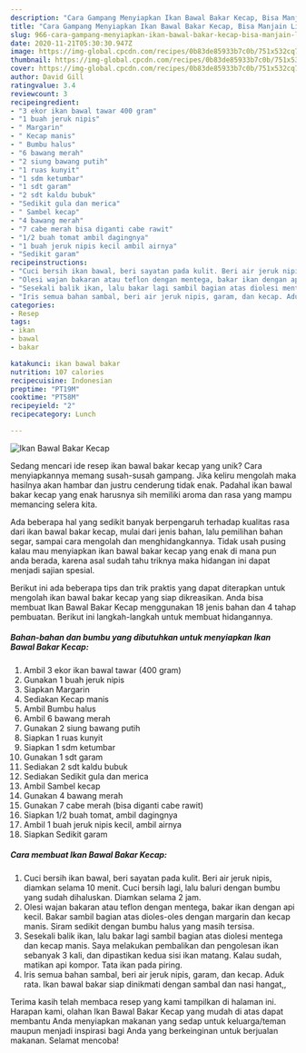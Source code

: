 ```yaml
---
description: "Cara Gampang Menyiapkan Ikan Bawal Bakar Kecap, Bisa Manjain Lidah"
title: "Cara Gampang Menyiapkan Ikan Bawal Bakar Kecap, Bisa Manjain Lidah"
slug: 966-cara-gampang-menyiapkan-ikan-bawal-bakar-kecap-bisa-manjain-lidah
date: 2020-11-21T05:30:30.947Z
image: https://img-global.cpcdn.com/recipes/0b83de85933b7c0b/751x532cq70/ikan-bawal-bakar-kecap-foto-resep-utama.jpg
thumbnail: https://img-global.cpcdn.com/recipes/0b83de85933b7c0b/751x532cq70/ikan-bawal-bakar-kecap-foto-resep-utama.jpg
cover: https://img-global.cpcdn.com/recipes/0b83de85933b7c0b/751x532cq70/ikan-bawal-bakar-kecap-foto-resep-utama.jpg
author: David Gill
ratingvalue: 3.4
reviewcount: 3
recipeingredient:
- "3 ekor ikan bawal tawar 400 gram"
- "1 buah jeruk nipis"
- " Margarin"
- " Kecap manis"
- " Bumbu halus"
- "6 bawang merah"
- "2 siung bawang putih"
- "1 ruas kunyit"
- "1 sdm ketumbar"
- "1 sdt garam"
- "2 sdt kaldu bubuk"
- "Sedikit gula dan merica"
- " Sambel kecap"
- "4 bawang merah"
- "7 cabe merah bisa diganti cabe rawit"
- "1/2 buah tomat ambil dagingnya"
- "1 buah jeruk nipis kecil ambil airnya"
- "Sedikit garam"
recipeinstructions:
- "Cuci bersih ikan bawal, beri sayatan pada kulit. Beri air jeruk nipis, diamkan selama 10 menit. Cuci bersih lagi, lalu baluri dengan bumbu yang sudah dihaluskan. Diamkan selama 2 jam."
- "Olesi wajan bakaran atau teflon dengan mentega, bakar ikan dengan api kecil. Bakar sambil bagian atas dioles-oles dengan margarin dan kecap manis. Siram sedikit dengan bumbu halus yang masih tersisa."
- "Sesekali balik ikan, lalu bakar lagi sambil bagian atas diolesi mentega dan kecap manis. Saya melakukan pembalikan dan pengolesan ikan sebanyak 3 kali, dan dipastikan kedua sisi ikan matang. Kalau sudah, matikan api kompor. Tata ikan pada piring."
- "Iris semua bahan sambal, beri air jeruk nipis, garam, dan kecap. Aduk rata. Ikan bawal bakar siap dinikmati dengan sambal dan nasi hangat,,"
categories:
- Resep
tags:
- ikan
- bawal
- bakar

katakunci: ikan bawal bakar 
nutrition: 107 calories
recipecuisine: Indonesian
preptime: "PT19M"
cooktime: "PT58M"
recipeyield: "2"
recipecategory: Lunch

---
```



![Ikan Bawal Bakar Kecap](https://img-global.cpcdn.com/recipes/0b83de85933b7c0b/751x532cq70/ikan-bawal-bakar-kecap-foto-resep-utama.jpg)

Sedang mencari ide resep ikan bawal bakar kecap yang unik? Cara menyiapkannya memang susah-susah gampang. Jika keliru mengolah maka hasilnya akan hambar dan justru cenderung tidak enak. Padahal ikan bawal bakar kecap yang enak harusnya sih memiliki aroma dan rasa yang mampu memancing selera kita.

Ada beberapa hal yang sedikit banyak berpengaruh terhadap kualitas rasa dari ikan bawal bakar kecap, mulai dari jenis bahan, lalu pemilihan bahan segar, sampai cara mengolah dan menghidangkannya. Tidak usah pusing kalau mau menyiapkan ikan bawal bakar kecap yang enak di mana pun anda berada, karena asal sudah tahu triknya maka hidangan ini dapat menjadi sajian spesial.




Berikut ini ada beberapa tips dan trik praktis yang dapat diterapkan untuk mengolah ikan bawal bakar kecap yang siap dikreasikan. Anda bisa membuat Ikan Bawal Bakar Kecap menggunakan 18 jenis bahan dan 4 tahap pembuatan. Berikut ini langkah-langkah untuk membuat hidangannya.

<!--inarticleads1-->

##### Bahan-bahan dan bumbu yang dibutuhkan untuk menyiapkan Ikan Bawal Bakar Kecap:

1. Ambil 3 ekor ikan bawal tawar (400 gram)
1. Gunakan 1 buah jeruk nipis
1. Siapkan  Margarin
1. Sediakan  Kecap manis
1. Ambil  Bumbu halus
1. Ambil 6 bawang merah
1. Gunakan 2 siung bawang putih
1. Siapkan 1 ruas kunyit
1. Siapkan 1 sdm ketumbar
1. Gunakan 1 sdt garam
1. Sediakan 2 sdt kaldu bubuk
1. Sediakan Sedikit gula dan merica
1. Ambil  Sambel kecap
1. Gunakan 4 bawang merah
1. Gunakan 7 cabe merah (bisa diganti cabe rawit)
1. Siapkan 1/2 buah tomat, ambil dagingnya
1. Ambil 1 buah jeruk nipis kecil, ambil airnya
1. Siapkan Sedikit garam




<!--inarticleads2-->

##### Cara membuat Ikan Bawal Bakar Kecap:

1. Cuci bersih ikan bawal, beri sayatan pada kulit. Beri air jeruk nipis, diamkan selama 10 menit. Cuci bersih lagi, lalu baluri dengan bumbu yang sudah dihaluskan. Diamkan selama 2 jam.
1. Olesi wajan bakaran atau teflon dengan mentega, bakar ikan dengan api kecil. Bakar sambil bagian atas dioles-oles dengan margarin dan kecap manis. Siram sedikit dengan bumbu halus yang masih tersisa.
1. Sesekali balik ikan, lalu bakar lagi sambil bagian atas diolesi mentega dan kecap manis. Saya melakukan pembalikan dan pengolesan ikan sebanyak 3 kali, dan dipastikan kedua sisi ikan matang. Kalau sudah, matikan api kompor. Tata ikan pada piring.
1. Iris semua bahan sambal, beri air jeruk nipis, garam, dan kecap. Aduk rata. Ikan bawal bakar siap dinikmati dengan sambal dan nasi hangat,,




Terima kasih telah membaca resep yang kami tampilkan di halaman ini. Harapan kami, olahan Ikan Bawal Bakar Kecap yang mudah di atas dapat membantu Anda menyiapkan makanan yang sedap untuk keluarga/teman maupun menjadi inspirasi bagi Anda yang berkeinginan untuk berjualan makanan. Selamat mencoba!
